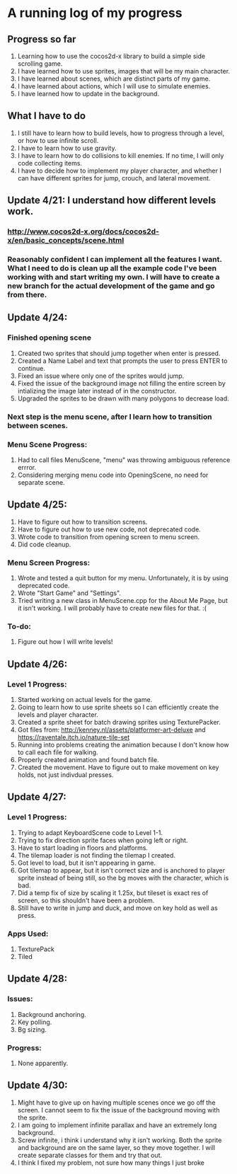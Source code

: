 #  A running log of my progress 

## Progress so far 

1. Learning how to use the cocos2d-x library to build a simple side scrolling game. 
2. I have learned how to use sprites, images that will be my main character. 
3. I have learned about scenes, which are distinct parts of my game. 
4. I have learned about actions, which I will use to simulate enemies. 
5. I have learned how to update in the background. 

## What I have to do

1. I still have to learn how to build levels, how to progress through a level, or how to use infinite scroll. 
2. I have to learn how to use gravity.
3. I have to learn how to do collisions to kill enemies. If no time, I will only code collecting items.
4. I have to decide how to implement my player character, and whether I can have different sprites for jump, crouch, and lateral movement. 


## Update 4/21: I understand how different levels work. 

### http://www.cocos2d-x.org/docs/cocos2d-x/en/basic_concepts/scene.html

### Reasonably confident I can implement all the features I want.  What I need to do is clean up all the example code I've been working with and start writing my own. I will have to create a new branch for the actual development of the game and go from there. 

## Update 4/24:

### Finished opening scene

1. Created two sprites that should jump together when enter is pressed.
2. Created a Name Label and text that prompts the user to press ENTER to continue.
3. Fixed an issue where only one of the sprites would jump.
4. Fixed the issue of the background image not filling the entire screen by intializing the image later instead of in the constructor. 
5. Upgraded the sprites to be drawn with many polygons to decrease load. 

### Next step is the menu scene, after I learn how to transition between scenes.

### Menu Scene Progress:

1. Had to call files MenuScene, "menu" was throwing ambiguous reference errror. 
2. Considering merging menu code into OpeningScene, no need for separate scene.

## Update 4/25:

1. Have to figure out how to transition screens. 
2. Have to figure out how to use new code, not deprecated code. 
3. Wrote code to transition from opening screen to menu screen.
4. Did code cleanup. 

### Menu Screen Progress:

1. Wrote and tested a quit button for my menu. Unfortunately, it is by using deprecated code.
2. Wrote "Start Game" and "Settings".
3. Tried writing a new class in MenuScene.cpp for the About Me Page, but it isn't working. I will probably have to create new files for that. :(

### To-do: 

1. Figure out how I will write levels!

## Update 4/26: 

### Level 1 Progress: 

1.  Started working on actual levels for the game. 
2. Going to learn how to use sprite sheets so I can efficiently create the levels and player character. 
3. Created a sprite sheet for batch drawing sprites using TexturePacker.
4. Got files from: http://kenney.nl/assets/platformer-art-deluxe and https://raventale.itch.io/nature-tile-set
5. Running into problems creating the animation because I don't know how to call each file for walking. 
6. Properly created animation and found batch file. 
7. Created the movement. Have to figure out to make movement on key holds, not just indivdual presses. 

## Update 4/27:

### Level 1 Progress:

1.  Trying to adapt KeyboardScene code to Level 1-1.
2. Trying to fix direction sprite faces when going left or right. 
3. Have to start loading in floors and platforms. 
4. The tilemap loader is not finding the tilemap I created. 
5. Got level to load, but it isn't appearing in game. 
6. Got tilemap to appear, but it isn't correct size and is anchored to player sprite instead of being still, so the bg moves with the character, which is bad. 
7. Did a temp fix of size by scaling it 1.25x, but tileset is exact res of screen, so this shouldn't have been a problem. 
8. Still have to write in jump and duck, and move on key hold as well as press.

### Apps Used:

1. TexturePack
2. Tiled

## Update 4/28:

### Issues:

1. Background anchoring.
2. Key polling. 
3. Bg sizing. 

### Progress:

1. None apparently.

## Update 4/30:

1.  Might have to give up on having multiple scenes once we go off the screen. I cannot seem to fix the issue of the background moving with the sprite.
2. I am going to implement infinite parallax and have an extremely long background. 
3. Screw infinite,  i think i understand why it isn't working. Both the sprite and background are on the same layer, so they move together. I will create separate classes for them and try that out. 
4. I think I fixed my problem, not sure how many things I just broke
